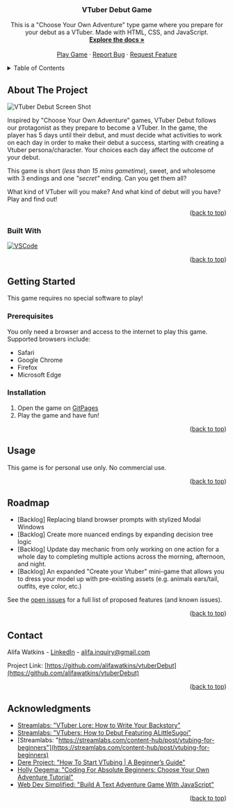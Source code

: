 <div align="center">

<h3 align="center">VTuber Debut Game</h3>

  <p align="center">
    This is a "Choose Your Own Adventure" type game where you prepare for your debut as a VTuber. Made with HTML, CSS, and JavaScript. 
    <br />
    <a href="https://github.com/alifawatkins/vtuberDebut"><strong>Explore the docs »</strong></a>
    <br />
    <br />
    <a href="https://alifawatkins.github.io/vtuberDebut/">Play Game</a>
    ·
    <a href="https://github.com/github_username/repo_name/issues">Report Bug</a>
    ·
    <a href="https://github.com/github_username/repo_name/issues">Request Feature</a>
  </p>
</div>



<!-- TABLE OF CONTENTS -->
<details>
  <summary>Table of Contents</summary>
  <ol>
    <li>
      <a href="#about-the-project">About The Project</a>
      <ul>
        <li><a href="#built-with">Built With</a></li>
      </ul>
    </li>
    <li>
      <a href="#getting-started">Getting Started</a>
      <ul>
        <li><a href="#prerequisites">Prerequisites</a></li>
        <li><a href="#installation">Installation</a></li>
      </ul>
    </li>
    <li><a href="#usage">Usage</a></li>
    <li><a href="#roadmap">Roadmap</a></li>
    <li><a href="#contact">Contact</a></li>
    <li><a href="#acknowledgments">Acknowledgments</a></li>
  </ol>
</details>



<!-- ABOUT THE PROJECT -->
## About The Project
![VTuber Debut Screen Shot][product-screenshot]

Inspired by "Choose Your Own Adventure" games, VTuber Debut follows our protagonist as they prepare to become a VTuber. In the game, the player has 5 days until their debut, and must decide what activities to work on each day in order to make their debut a success, starting with creating a Vtuber persona/character. Your choices each day affect the outcome of your debut. 

This game is short (*less than 15 mins gametime*), sweet, and wholesome with 3 endings and one *"secret"* ending. Can you get them all?

What kind of VTuber will you make? And what kind of debut will you have? Play and find out!



<p align="right">(<a href="#readme-top">back to top</a>)</p>



### Built With

[![VSCode][VSCode.com]][VSCode-url]

<p align="right">(<a href="#readme-top">back to top</a>)</p>



<!-- GETTING STARTED -->
## Getting Started

This game requires no special software to play! 

### Prerequisites

You only need a browser and access to the internet to play this game. Supported browsers include: 
* Safari
* Google Chrome
* Firefox 
* Microsoft Edge

### Installation

1. Open the game on [GitPages](https://alifawatkins.github.io/vtuberDebut/)
2. Play the game and have fun!

<p align="right">(<a href="#readme-top">back to top</a>)</p>



<!-- USAGE EXAMPLES -->
## Usage

This game is for personal use only. No commercial use. 


<p align="right">(<a href="#readme-top">back to top</a>)</p>



<!-- ROADMAP -->
## Roadmap

- [Backlog] Replacing bland browser prompts with stylized Modal Windows
- [Backlog] Create more nuanced endings by expanding decision tree logic 
- [Backlog] Update day mechanic from only working on one action for a whole day to completing multiple actions across the morning, afternoon, and night. 
- [Backlog] An expanded "Create your Vtuber" mini-game that allows you to dress your model up with pre-existing assets (e.g. animals ears/tail, outfits, eye color, etc.)

See the [open issues](https://github.com/alifawatkins/repo_name/issues) for a full list of proposed features (and known issues).

<p align="right">(<a href="#readme-top">back to top</a>)</p>


<!-- CONTACT -->
## Contact

Alifa Watkins - [LinkedIn](https://www.linkedin.com/in/alifawatkins/) - alifa.inquiry@gmail.com

Project Link: [https://github.com/alifawatkins/vtuberDebut](https://github.com/alifawatkins/vtuberDebut)

<p align="right">(<a href="#readme-top">back to top</a>)</p>



<!-- ACKNOWLEDGMENTS -->
## Acknowledgments

* [Streamlabs: "VTuber Lore: How to Write Your Backstory"](https://streamlabs.com/content-hub/post/vtuber-lore-how-to-write-your-backstory)
* [Streamlabs: "VTubers: How to Debut Featuring ALittleSugoi"](https://streamlabs.com/content-hub/post/vtubers-how-to-debut-featuring-alittlesugoi)
* [Streamlabs: "https://streamlabs.com/content-hub/post/vtubing-for-beginners"](https://streamlabs.com/content-hub/post/vtubing-for-beginners)
* [Dere Project: "How To Start VTubing | A Beginner’s Guide"](https://dereproject.com/vtuber/how-to-start-vtubing-a-beginners-guide/#h-make-a-vtuber-debut)
* [Holly Oegema: "Coding For Absolute Beginners: Choose Your Own Adventure Tutorial"](https://medium.com/@heoegema/coding-for-absolute-beginners-choose-your-own-adventure-tutorial-3613182c6097)
* [Web Dev Simplified: "Build A Text Adventure Game With JavaScript"](https://www.youtube.com/watch?v=R1S_NhKkvGA)

<p align="right">(<a href="#readme-top">back to top</a>)</p>



<!-- MARKDOWN LINKS & IMAGES -->
<!-- https://www.markdownguide.org/basic-syntax/#reference-style-links -->

[product-screenshot]: https://cdn.discordapp.com/attachments/736004592139108455/1082459969825292368/Screenshot_2023-03-06_at_7.19.00_PM.png
[VSCode.com]: https://cdn.discordapp.com/attachments/736004592139108455/1082450779895504956/Visual_Studio_Code.png
[VSCode-url]: https://code.visualstudio.com
